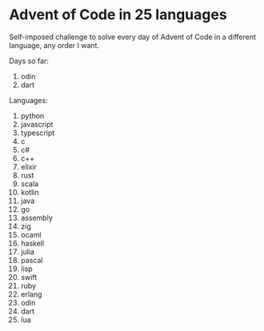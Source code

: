 
# Advent of Code in 25 languages

Self-imposed challenge to solve every day of Advent of Code in a different language, any order I want.

Days so far:

1. odin
2. dart

Languages:

1. python
2. javascript
3. typescript
4. c
5. c#
6. c++
7. elixir
8. rust
9. scala
10. kotlin
11. java
12. go
13. assembly
14. zig
15. ocaml
16. haskell
17. julia
18. pascal
19. lisp
20. swift
21. ruby
22. erlang
23. odin
24. dart
25. lua
